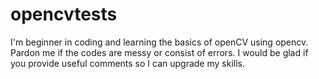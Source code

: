 # opencvtests
I'm beginner in coding and learning the basics of openCV using opencv. Pardon me if the codes are messy or consist of errors.
I would be glad if you provide useful comments so I can upgrade my skills.
